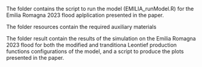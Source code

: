 The folder contains the script to run the model (EMILIA_runModel.R) for the Emilia Romagna 2023 flood aplplication presented in the paper.

The folder resources contain the required auxiliary materials

The folder result contain the results of the simulation on the Emilia Romagna 2023 flood for both the modified and tranditiona Leontief production functions configurations of the model, and a script to produce the plots presented in the paper. 

